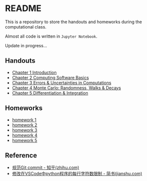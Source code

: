 # README

This is a repository to store the handouts and homeworks during the computational class.

Almost all code is written in `Jupyter Notebook`.

Update in progress...

## Handouts

- [Chapter 1 Introduction](https://www.wolai.com/ipVk3gcUkud2YTKwZEPb7K)
- [Chapter 2 Computing Software Basics](https://www.wolai.com/xzAurnKH2wVNSgnKzZy6H4?theme=light)
- [Chapter 3 Errors & Uncertainties in Computations](https://www.wolai.com/6p6GyEXihCcttz8xr7MfMp)
- [Chapter 4 Monte Carlo: Randomness, Walks & Decays](https://www.wolai.com/qZM4YCFkrkUhDQdJs8YBMW)
- [Chapter 5 Differentiation & Integration](https://www.wolai.com/r9RV6B6a6MM8wVBNxS3Bbp)

## Homeworks

- [homework 1](https://www.wolai.com/sWPQ6uNrg2wF3CyfoTwsSS)
- [homework 2](https://www.wolai.com/m8M5aMbg2Xd75VTZ2uWDwi)
- [homework 3](https://www.wolai.com/cAEEpV45BG7CS5SgqihbN9)
- [homework 4](https://www.wolai.com/66X8w6CfMompYeu7PyQaD3)
- [homework 5](https://www.wolai.com/wLet1geHqdf2sLnwnWsJGE)

## Reference

- [规范Git commit - 知乎(zhihu.com)](https://zhuanlan.zhihu.com/p/182553920)
- [修改在VSCode中python程序的每行字符数限制 - 简书(jianshu.com)](https://www.jianshu.com/p/dfa4c2ce71d6)
